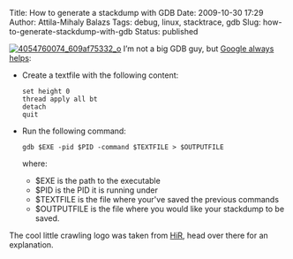 Title: How to generate a stackdump with GDB
Date: 2009-10-30 17:29
Author: Attila-Mihaly Balazs
Tags: debug, linux, stacktrace, gdb
Slug: how-to-generate-stackdump-with-gdb
Status: published

[![4054760074\_609af75332\_o](http://lh4.ggpht.com/_hrvCBhtWhJ4/SusGSK3A40I/AAAAAAAACBU/DYg-8FCkbxw/4054760074_609af75332_o_thumb.gif?imgmax=800 "4054760074_609af75332_o")](http://lh4.ggpht.com/_hrvCBhtWhJ4/SusGRj3WkMI/AAAAAAAACBQ/1x-Ca2yjupg/s1600-h/4054760074_609af75332_o2.gif)
I’m not a big GDB guy, but [Google always
helps](http://forums13.itrc.hp.com/service/forums/questionanswer.do?admit=109447627+1256915915603+28353475&threadId=1005951):

-   Create a textfile with the following content:

        set height 0
        thread apply all bt
        detach
        quit

-   Run the following command:

        gdb $EXE -pid $PID -command $TEXTFILE > $OUTPUTFILE

    where:

    -   \$EXE is the path to the executable
    -   \$PID is the PID it is running under
    -   \$TEXTFILE is the file where your've saved the previous commands
    -   \$OUTPUTFILE is the file where you would like your stackdump to
        be saved.

The cool little crawling logo was taken from
[HiR](http://www.h-i-r.net/2009/10/hack-o-lantern.html), head over there
for an explanation.
